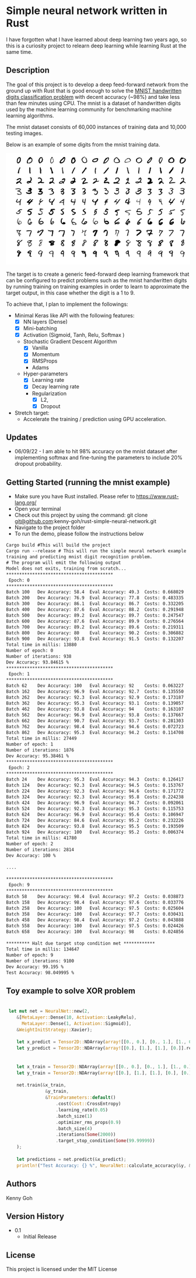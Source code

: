 # Simple neural network written in Rust

I have forgotten what I have learned about deep learning two years ago, so this is a curiosity project to relearn deep learning while learning Rust at the same time.

## Description
The goal of this project is to develop a deep feed-forward network from the ground up with Rust that 
is good enough to solve the [MNIST handwritten digits classification problem](https://en.wikipedia.org/wiki/MNIST_database) with decent accuracy (~98%) and take less than few minutes 
using CPU. The mnist is a dataset of handwritten digits used by the machine learning community for benchmarking machine learning
algorithms.

The mnist dataset consists of 60,000 instances of training data and 10,000 testing images.

Below is an example of some digits from the mnist training data.

![Mnist puzzle](./mnist_example.png)

The target is to create a generic feed-forward deep learning framework that can be configured to
predict problems such as the mnist handwritten digits by running training 
on training examples in order to learn to approximate the target output, in
this case whether the digit is a 1 to 9.

To achieve that, I plan to implement the followings:

- Minimal Keras like API with the following features:
  - [x] NN layers (Dense)
  - [x] Mini-batching
  - [x] Activation (Sigmoid, Tanh, Relu, Softmax ) 
  - Stochastic Gradient Descent Algorithm
    - [x] Vanilla
    - [x] Momentum
    - [x] RMSProps
    - Adams
  - Hyper-parameters
    - [x] Learning rate
    - [x] Decay learning rate
    - Regularization
      - [x] L2, 
      - [x] Dropout

- Stretch target:
  - Accelerate the training / prediction using GPU acceleration.

## Updates
- 06/09/22 - I am able to hit 98% accuracy on the mnist dataset after implementing softmax and fine-tuning the parameters to include 20% dropout probability. 

## Getting Started (running the mnist example)
- Make sure you have Rust installed. Please refer to https://www.rust-lang.org/
- Open your terminal
- Check out this project by using the command: git clone git@github.com:kenny-goh/rust-simple-neural-network.git
- Navigate to the project folder
- To run the demo, please follow the instructions below
```shell
Cargo build #This will build the project
Cargo run --release # This will run the simple neural network example training and predicting mnist digit recognition problem.
# The program will emit the following output
Model does not exits, training from scratch...
*****************************************
 Epoch: 0
*****************************************
Batch 100   Dev Accuracy: 58.4  Eval Accuracy: 49.3  Costs: 0.668029
Batch 200   Dev Accuracy: 76.9  Eval Accuracy: 77.8  Costs: 0.483335
Batch 300   Dev Accuracy: 86.1  Eval Accuracy: 86.7  Costs: 0.332205
Batch 400   Dev Accuracy: 87.6  Eval Accuracy: 88.2  Costs: 0.291948
Batch 500   Dev Accuracy: 89.2  Eval Accuracy: 89.7  Costs: 0.247547
Batch 600   Dev Accuracy: 87.6  Eval Accuracy: 89.9  Costs: 0.276564
Batch 700   Dev Accuracy: 89.2  Eval Accuracy: 89.6  Costs: 0.219311
Batch 800   Dev Accuracy: 80    Eval Accuracy: 90.2  Costs: 0.306882
Batch 900   Dev Accuracy: 93.8  Eval Accuracy: 91.5  Costs: 0.132207
Total time in millis: 13880
Number of epoch: 0
Number of iterations: 938
Dev Accuracy: 93.84615 %
*****************************************
 Epoch: 1
*****************************************
Batch 62    Dev Accuracy: 100   Eval Accuracy: 92    Costs: 0.063227
Batch 162   Dev Accuracy: 96.9  Eval Accuracy: 92.7  Costs: 0.135550
Batch 262   Dev Accuracy: 92.3  Eval Accuracy: 92.9  Costs: 0.173187
Batch 362   Dev Accuracy: 95.3  Eval Accuracy: 93.1  Costs: 0.139057
Batch 462   Dev Accuracy: 93.8  Eval Accuracy: 94    Costs: 0.163107
Batch 562   Dev Accuracy: 96.9  Eval Accuracy: 93.8  Costs: 0.137667
Batch 662   Dev Accuracy: 90.7  Eval Accuracy: 93.7  Costs: 0.281303
Batch 762   Dev Accuracy: 98.4  Eval Accuracy: 94.6  Costs: 0.072723
Batch 862   Dev Accuracy: 95.3  Eval Accuracy: 94.2  Costs: 0.114708
Total time in millis: 27449
Number of epoch: 1
Number of iterations: 1876
Dev Accuracy: 95.38461 %
*****************************************
 Epoch: 2
*****************************************
Batch 24    Dev Accuracy: 95.3  Eval Accuracy: 94.3  Costs: 0.126417
Batch 124   Dev Accuracy: 92.3  Eval Accuracy: 94.5  Costs: 0.153767
Batch 224   Dev Accuracy: 92.3  Eval Accuracy: 94.6  Costs: 0.171772
Batch 324   Dev Accuracy: 92.3  Eval Accuracy: 95.8  Costs: 0.224238
Batch 424   Dev Accuracy: 96.9  Eval Accuracy: 94.7  Costs: 0.092061
Batch 524   Dev Accuracy: 92.3  Eval Accuracy: 95.3  Costs: 0.115753
Batch 624   Dev Accuracy: 96.9  Eval Accuracy: 95.6  Costs: 0.106947
Batch 724   Dev Accuracy: 84.6  Eval Accuracy: 95.2  Costs: 0.232226
Batch 824   Dev Accuracy: 93.8  Eval Accuracy: 95.5  Costs: 0.193509
Batch 924   Dev Accuracy: 100   Eval Accuracy: 95.2  Costs: 0.006374
Total time in millis: 41780
Number of epoch: 2
Number of iterations: 2814
Dev Accuracy: 100 %

....

*****************************************
 Epoch: 9
*****************************************
Batch 58    Dev Accuracy: 98.4  Eval Accuracy: 97.2  Costs: 0.038873
Batch 158   Dev Accuracy: 98.4  Eval Accuracy: 97.6  Costs: 0.033776
Batch 258   Dev Accuracy: 100   Eval Accuracy: 97.5  Costs: 0.025604
Batch 358   Dev Accuracy: 100   Eval Accuracy: 97.7  Costs: 0.030431
Batch 458   Dev Accuracy: 98.4  Eval Accuracy: 97.2  Costs: 0.043888
Batch 558   Dev Accuracy: 100   Eval Accuracy: 97.5  Costs: 0.024426
Batch 658   Dev Accuracy: 100   Eval Accuracy: 98    Costs: 0.024856

********* Halt due target stop condition met ************
Total time in millis: 134647
Number of epoch: 9
Number of iterations: 9100
Dev Accuracy: 99.195 %
Test Accuracy: 98.049995 %
```


## Toy example to solve XOR problem
```rust

 let mut net = NeuralNet::new(2,
    &[MetaLayer::Dense(10, Activation::LeakyRelu), 
      MetaLayer::Dense(1, Activation::Sigmoid)], 
    &WeightInitStrategy::Xavier);

    let x_predict = Tensor2D::NDArray(array![[0., 0.], [0., 1.], [1., 0.], [1., 1.]].reversed_axes());
    let y_predict = Tensor2D::NDArray(array![[0.], [1.], [1.], [0.]].reversed_axes());

      
    let x_train = Tensor2D::NDArray(array![[0., 0.], [0., 1.], [1., 0.], [1., 1.]].reversed_axes());
    let y_train = Tensor2D::NDArray(array![[0.], [1.], [1.], [0.], [0.]].reversed_axes());

    net.train(&x_train,
               &y_train,
               &TrainParameters::default()
                   .cost(Cost::CrossEntropy)
                   .learning_rate(0.05)
                   .batch_size(1)
                   .optimizer_rms_props(0.9)
                   .batch_size(4)
                   .iterations(Some(2000))
                   .target_stop_condition(Some(99.99999))
    );

    let predictions = net.predict(&x_predict);
    println!("Test Accuracy: {} %", NeuralNet::calculate_accuracy(&y, &predictions).to_string().bold());
```


## Authors
Kenny Goh

## Version History
* 0.1
    * Initial Release

## License
This project is licensed under the MIT License 




